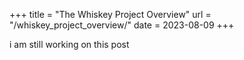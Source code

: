 
+++
title = "The Whiskey Project Overview"
url = "/whiskey_project_overview/"
date = 2023-08-09
+++

i am still working on this post
